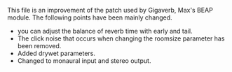 This file is an improvement of the patch used by Gigaverb, Max's BEAP module. The following points have been mainly changed.

* you can adjust the balance of reverb time with early and tail.
* The click noise that occurs when changing the roomsize parameter has been removed.
* Added drywet parameters.
* Changed to monaural input and stereo output.
